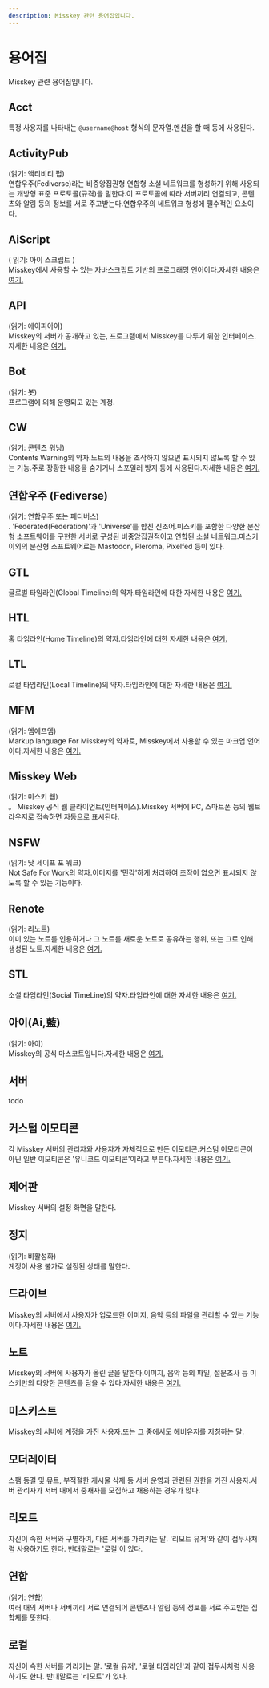 ```yaml
---
description: Misskey 관련 용어집입니다.
---
```


# 용어집

Misskey 관련 용어집입니다.

## Acct

특정 사용자를 나타내는 `@username@host` 형식의 문자열.멘션을 할 때 등에 사용된다.

## ActivityPub

(읽기: 액티비티 펍)<br>
연합우주(Fediverse)라는 비중앙집권형 연합형 소셜 네트워크를 형성하기 위해 사용되는 개방형 표준 프로토콜(규격)을 말한다.이 프로토콜에 따라 서버끼리 연결되고, 콘텐츠와 알림 등의 정보를 서로 주고받는다.연합우주의 네트워크 형성에 필수적인 요소이다.

## AiScript

( 읽기: 아이 스크립트 )<br>
Misskey에서 사용할 수 있는 자바스크립트 기반의 프로그래밍 언어이다.자세한 내용은 [여기.](https://aiscript-dev.github.io/)

## API

(읽기: 에이피아이)<br>
Misskey의 서버가 공개하고 있는, 프로그램에서 Misskey를 다루기 위한 인터페이스.자세한 내용은 [여기.](../../for-developers/api)

## Bot

(읽기: 봇)<br>
프로그램에 의해 운영되고 있는 계정.

## CW

(읽기: 콘텐츠 워닝)<br>
Contents Warning의 약자.노트의 내용을 조작하지 않으면 표시되지 않도록 할 수 있는 기능.주로 장황한 내용을 숨기거나 스포일러 방지 등에 사용된다.자세한 내용은 [여기.](../features/note/#cw)

## 연합우주 (Fediverse)

(읽기: 연합우주 또는 페디버스)<br>.
'Federated(Federation)'과 'Universe'를 합친 신조어.미스키를 포함한 다양한 분산형 소프트웨어를 구현한 서버로 구성된 비중앙집권적이고 연합된 소셜 네트워크.미스키 이외의 분산형 소프트웨어로는 Mastodon, Pleroma, Pixelfed 등이 있다.

## GTL

글로벌 타임라인(Global Timeline)의 약자.타임라인에 대한 자세한 내용은 [여기.](../features/timeline)

## HTL

홈 타임라인(Home Timeline)의 약자.타임라인에 대한 자세한 내용은 [여기.](../features/timeline)

## LTL

로컬 타임라인(Local Timeline)의 약자.타임라인에 대한 자세한 내용은 [여기.](../features/timeline)

## MFM

(읽기: 엠에프엠)<br>
Markup language For Misskey의 약자로, Misskey에서 사용할 수 있는 마크업 언어이다.자세한 내용은 [여기.](../features/mfm)

## Misskey Web

(읽기: 미스키 웹)<br>。
Misskey 공식 웹 클라이언트(인터페이스).Misskey 서버에 PC, 스마트폰 등의 웹브라우저로 접속하면 자동으로 표시된다.

## NSFW

(읽기: 낫 세이프 포 워크)<br>
Not Safe For Work의 약자.이미지를 '민감'하게 처리하여 조작이 없으면 표시되지 않도록 할 수 있는 기능이다.

## Renote

(읽기: 리노트)<br>
이미 있는 노트를 인용하거나 그 노트를 새로운 노트로 공유하는 행위, 또는 그로 인해 생성된 노트.자세한 내용은 [여기.](../features/note/#renote)

## STL

소셜 타임라인(Social TimeLine)의 약자.타임라인에 대한 자세한 내용은 [여기.](../features/timeline)

## 아이(Ai,藍)

(읽기: 아이)<br>
Misskey의 공식 마스코트입니다.자세한 내용은 [여기.](https://xn--931a.moe/)

## 서버

todo

## 커스텀 이모티콘

각 Misskey 서버의 관리자와 사용자가 자체적으로 만든 이모티콘.커스텀 이모티콘이 아닌 일반 이모티콘은 '유니코드 이모티콘'이라고 부른다.자세한 내용은 [여기.](../features/custom-emoji)

## 제어판

Misskey 서버의 설정 화면을 말한다.

## 정지

(읽기: 비활성화)<br>
계정이 사용 불가로 설정된 상태를 말한다.

## 드라이브

Misskey의 서버에서 사용자가 업로드한 이미지, 음악 등의 파일을 관리할 수 있는 기능이다.자세한 내용은 [여기.](../features/drive)

## 노트

Misskey의 서버에 사용자가 올린 글을 말한다.이미지, 음악 등의 파일, 설문조사 등 미스키만의 다양한 콘텐츠를 담을 수 있다.자세한 내용은 [여기.](../features/note)

## 미스키스트

Misskey의 서버에 계정을 가진 사용자.또는 그 중에서도 헤비유저를 지칭하는 말.

## 모더레이터

스팸 동결 및 뮤트, 부적절한 게시물 삭제 등 서버 운영과 관련된 권한을 가진 사용자.서버 관리자가 서버 내에서 중재자를 모집하고 채용하는 경우가 많다.

## 리모트

자신이 속한 서버와 구별하여, 다른 서버를 가리키는 말. '리모트 유저'와 같이 접두사처럼 사용하기도 한다. 반대말로는 '로컬'이 있다.

## 연합

(읽기: 연합)<br>
여러 대의 서버나 서버끼리 서로 연결되어 콘텐츠나 알림 등의 정보를 서로 주고받는 집합체를 뜻한다.

## 로컬

자신이 속한 서버를 가리키는 말. '로컬 유저', '로컬 타임라인'과 같이 접두사처럼 사용하기도 한다. 반대말로는 '리모트'가 있다.
